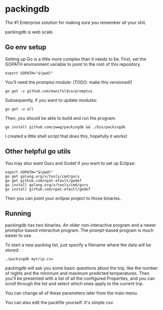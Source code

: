 # packingdb

The #1 Enterprise solution for making sure you remember all your shit.

packingdb is web scale.

## Go env setup

Setting up Go is a little more complex than it needs to be.  First, set the GOPATH environment
variable to point to the root of this repository.

```shell
export GOPATH="$(pwd)"
```

You'll need the promptui module: (TODO: make this versioned!)

```shell
go get -v github.com/manifoldco/promptui
```

Subsequently, if you want to update modules:

```shell
go get -u all
```

Then, you should be able to build and run the program:

```shell
go install github.com/ywwg/packingdb && ./bin/packingdb
```

I created a little shell script that does this, hopefully it works!

## Other helpful go utils

You may also want Guru and Godef if you want to set up Eclipse:

```shell
export GOPATH="$(pwd)"
go get golang.org/x/tools/cmd/guru
go get github.com/npat-efault/godef
go install golang.org/x/tools/cmd/guru
go install github.com/npat-efault/godef
```

Then you can point your eclipse project to those binaries.

## Running

packingdb has two binaries.  An older non-interactive program and a newer promptui-based interactive program.  The prompt-based program is much easier to use.

To start a new packing list, just specify a filename where the data will be stored:

```shell
./packingdb mytrip.csv
```

packingdb will ask you some basic questions about the trip, like the number of nights and the minimum and maximum predicted temperatures. Then you'll be presented with a list of all the configured Properties, and you can scroll through the list and select which ones apply to the current trip.

You can change all of these parameters later from the main menu.

You can also edit the packfile yourself.  It's simple csv.
